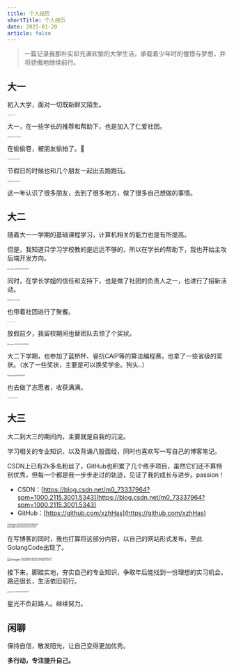 ```yaml
---
title: 个人经历
shortTitle: 个人经历
date: 2025-01-20
article: false
---
```


> 一篇记录我那朴实却充满欢愉的大学生活，承载着少年时的憧憬与梦想，并将骄傲地继续前行。

## 大一

初入大学，面对一切既新鲜又陌生。

<div align='left'>
    <img src="https://cdn.golangcode.cn/images/202501202046922.png" alt="image-20250120204549221" style="zoom: 10%;" />
</div>

大一，在一些学长的推荐和帮助下，也是加入了仁爱社团。


<div align='left'>
<img src="https://cdn.golangcode.cn/images/202501202055554.png" alt="image-20250120205438260" style="zoom:15%;" />
</div>

在偷偷卷，被朋友偷拍了。📣


<div align='left'>
<img src="https://cdn.golangcode.cn/images/202501202102411.png" alt="image-20250120210246375" style="zoom:15%;" />
</div>

节假日的时候也和几个朋友一起出去跑跑玩。


<div align='left'>
<img src="https://cdn.golangcode.cn/images/202501202105656.png" alt="image-20250120210521212" style="zoom:15%;" />
</div>

这一年认识了很多朋友，去到了很多地方，做了很多自己想做的事情。

## 大二

随着大一一学期的基础课程学习，计算机相关的能力也是有所提高。

但是，我知道只学习学校教的是远远不够的，所以在学长的帮助下，我也开始主攻后端开发方向。


<div align='left'>
<img src="https://cdn.golangcode.cn/images/202501202112100.png" alt="image-20250120211159492" style="zoom:25%;" />
</div>

同时，在学长学姐的信任和支持下，也是做了社团的负责人之一，也进行了招新活动。


<div align='left'>
<img src="https://cdn.golangcode.cn/images/202501202115693.png" alt="image-20250120211511532" style="zoom:15%;" />
</div>

也带着社团进行了聚餐。


<div align='left'>
<img src="https://cdn.golangcode.cn/images/202501202124709.png" alt="image-20250120212346670" style="zoom:10%;" />
</div>

放假前夕，我留校期间也替团队去领了个奖状。


<div align='left'>
<img src="https://cdn.golangcode.cn/images/202501202124638.png" alt="image-20250120212411919" style="zoom:25%;" />
</div>


大二下学期，也参加了蓝桥杯、睿抗CAIP等的算法编程赛，也拿了一些省级的奖状。（水了一些奖状，主要是可以换奖学金。狗头..）


<div align='left'>
<img src="https://cdn.golangcode.cn/images/202501202207520.png" alt="image-20250120220709516" style="zoom:20%;" />
</div>

也去做了志愿者，收获满满。


<div align='left'>
<img src="https://cdn.golangcode.cn/images/202501202130054.png" alt="image-20250120213002691" style="zoom:12%;" />
</div>

## 大三

大二到大三的期间内，主要就是自我的沉淀。

学习相关的专业知识，以及背诵八股面经，同时也喜欢写一写自己的博客笔记。

CSDN上已有2k多名粉丝了，GitHub也积累了几个练手项目，虽然它们还不算特别优秀，但每一个都是我一步步走过的轨迹，见证了我的成长与进步。passion！

- CSDN：[https://blog.csdn.net/m0_73337964?spm=1000.2115.3001.5343](https://blog.csdn.net/m0_73337964?spm=1000.2115.3001.5343)
- GitHub：[https://github.com/xzhHas](https://github.com/xzhHas)

<div align='left'>
<img src="https://cdn.golangcode.cn/images/202501202136890.png" alt="image-20250120213548382" style="zoom:35%;" />
</div>



<div>
    <img src="https://cdn.golangcode.cn/images/202501202137243.png" alt="image-20250120213722705" style="zoom:33%;" />
</div>

在写博客的同时，我也打算将这部分内容，以自己的网站形式发布，至此GolangCode出现了。


<img src="https://cdn.golangcode.cn/images/202501202209031.png" alt="image-20250120220927307" style="zoom:50%;" />

接下来，脚踏实地，夯实自己的专业知识，争取年后能找到一份理想的实习机会。路还很长，生活依旧前行。


<img src="https://cdn.golangcode.cn/images/202501202210478.png" alt="image-20250120221007370" style="zoom:25%;" />

星光不负赶路人。继续努力。



## 闲聊

保持自信，散发阳光，让自己变得更加优秀。

**多行动，专注提升自己。**
